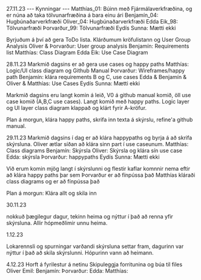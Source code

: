 27.11.23
--- Kynningar ---
Matthías_01: Búinn með Fjármálaverkfræðina, og er núna að taka tölvunarfræðina á bara einu ári
Benjamín_04: Hugbúnaðarverkfræði
Oliver_04: Hugbúnaðarverkfræði
Edda Eik_98: Tölvunarfræði
Þorvarður_99: Tölvunarfræði
Eydís Sunna: Mætti ekki

Byrjuðum á því að gera ToDo lista. Klárðumum kröfulistann og User Group Analysis
Oliver & Þorvarður: User group analysis
Benjamín: Requirements list
Matthías: Class Diagram
Edda Eik: Use Case Diagram

28.11.23
Markmið dagsins er að gera use cases og happy paths
Matthías: Logic/UI class diagram og Github Manual
Þorvarður: Wireframes/happy path
Benjamín: klára requirements B og C, use cases
Edda & Benjamín & Oliver & Matthías: Use Cases
Eydís Sunna: Mætti ekki

Markmið dagsins eru langt komin á leið, V0 á github manual komið, öll use case komið (A,B,C use cases). Langt komið með happy paths. Logic layer og UI layer class diagram klappað og klárt fyrir A-kröfur.

Plan á morgun, klára happy paths, skrifa inn texta á skýrslu, refine'a github manual.

29.11.23
Markmið dagsins í dag er að klára happypaths og byrja á að skrifa skýrsluna. 
Oliver ætlar síðan að klára sinn part í use caseunum.
Matthías: Class diagrams
Benjamín: Skýrsla
Oliver: Skýrsla og klára sín use case
Edda: skýrsla
Þorvarður: happypaths
Eydís Sunna: Mætti ekki

Við erum komin mjög langt í skýrslunni og flestir kaflar komnnir nema eftir að klára happy paths þar sem Þorvarður er að fínpússa það
Matthías kláraði class diagrams og er að fínpússa það

Plan á morgun: Klára allt og skila inn

30.11.23

nokkuð þægilegur dagur, tekinn heima og nýttur í það að renna yfir skýrsluna.
Allir hópmeðlimir unnu heima.

1.12.23

Lokarennsli og spurningar varðandi skýrsluna settar fram, dagurinn var nýttur í það að skila skýrslunni. 
Hópurinn vann að heimann.

4.12.23
Horft á fyrilestur á netinu 
Skipuleggja forritunina og búa til files
Oliver Emil:
Benjamín: 
Þorvarður:
Edda: 
Matthías:


